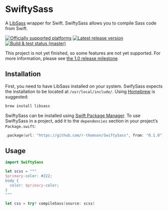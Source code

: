 # SwiftySass

A [LibSass](https://github.com/sass/libsass) wrapper for Swift. SwiftySass allows you to compile Sass code from Swift.

[![](https://img.shields.io/static/v1?label=Platforms&message=macOS&color=lightgrey&style=for-the-badge "Officially supported platforms")](https://github.com/r-thomson/SwiftySass)
[![](https://img.shields.io/github/v/tag/r-thomson/SwiftySass?sort=semver&label=Latest&style=for-the-badge  "Latest release version")](https://github.com/r-thomson/SwiftySass/releases)
[![](https://img.shields.io/github/workflow/status/r-thomson/SwiftySass/Swift?label=Tests&style=for-the-badge  "Build & test status (master)")](https://github.com/r-thomson/SwiftySass/actions)

This project is not yet finished, so some features are not yet supported. For more information, please see [the 1.0 release milestone](https://github.com/r-thomson/SwiftySass/milestone/1).

## Installation

First, you need to have LibSass installed on your system. SwifySass expects the installation to be located at `/usr/local/include/`. Using [Homebrew](https://brew.sh) is suggested:

```sh
brew install libsass
```

SwiftySass can be installed using [Swift Package Manager](https://swift.org/package-manager/). To use SwiftySass in a project, add it to the `dependencies` section in your project’s `Package.swift`:

```swift
.package(url: "https://github.com/r-thomson/SwiftySass", from: "0.1.0")
```

## Usage

```swift
import SwiftySass

let scss = """
$primary-color: #222;
body {
  color: $primary-color;
}
"""

let css = try? compileSass(source: scss)
```
